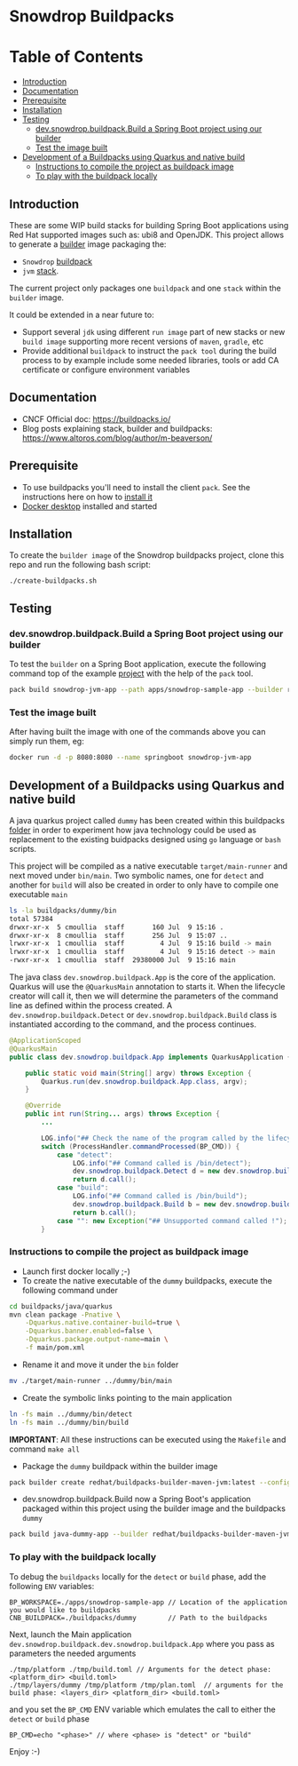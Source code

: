 # Snowdrop Buildpacks

Table of Contents
=================

  * [Introduction](#introduction)
  * [Documentation](#documentation)
  * [Prerequisite](#prerequisite)
  * [Installation](#installation)
  * [Testing](#testing)
    * [dev.snowdrop.buildpack.Build a Spring Boot project using our builder](#build-a-spring-boot-project-using-our-builder)
    * [Test the image built](#test-the-image-built)
  * [Development of a Buildpacks using Quarkus and native build](#development-of-a-buildpacks-using-quarkus-and-native-build)
    * [Instructions to compile the project as buildpack image](#instructions-to-compile-the-project-as-buildpack-image)
    * [To play with the buildpack locally](#to-play-with-the-buildpack-locally)


## Introduction

These are some WIP build stacks for building Spring Boot applications using Red Hat supported images such as: ubi8 and OpenJDK.
This project allows to generate a [builder](https://buildpacks.io/docs/concepts/components/builder/) image packaging the:
- `Snowdrop` [buildpack](https://buildpacks.io/docs/concepts/components/buildpack/)
- `jvm` [stack](https://buildpacks.io/docs/concepts/components/stack/).

The current project only packages one `buildpack` and one `stack` within the `builder` image. 

It could be extended in a near future to:
- Support several `jdk` using different `run image` part of new stacks or new `build image` supporting more recent versions of `maven`, `gradle`, etc
- Provide additional `buildpack` to instruct the `pack tool` during the build process to by example include some needed libraries, tools or add CA certificate or configure environment variables

## Documentation

- CNCF Official doc: https://buildpacks.io/
- Blog posts explaining stack, builder and buildpacks: https://www.altoros.com/blog/author/m-beaverson/

## Prerequisite

- To use buildpacks you'll need to install the client `pack`. See the instructions here on how to [install it](https://buildpacks.io/docs/tools/pack)
- [Docker desktop](https://docs.docker.com/desktop/) installed and started

## Installation

To create the `builder image` of the Snowdrop buildpacks project, clone this repo and run the following bash script:
```shell script
./create-buildpacks.sh
```

## Testing

### dev.snowdrop.buildpack.Build a Spring Boot project using our builder

To test the `builder` on a Spring Boot application, execute the following command
top of the example [project](./apps) with the help of the `pack` tool.

```bash
pack build snowdrop-jvm-app --path apps/snowdrop-sample-app --builder redhat/buildpacks-builder-maven-jvm:latest
```

### Test the image built

After having built the image with one of the commands above you can simply run them, eg:

```bash
docker run -d -p 8080:8080 --name springboot snowdrop-jvm-app
```

## Development of a Buildpacks using Quarkus and native build

A java quarkus project called `dummy` has been created within this buildpacks [folder](./buildpacks/dummy) 
in order to experiment how java technology could be used as replacement to the existing buidpacks designed
using `go` language or `bash` scripts.

This project will be compiled as a native executable `target/main-runner` and next moved under `bin/main`.
Two symbolic names, one for `detect` and another for `build` will also be created in order to only have to compile one executable `main`

```bash
ls -la buildpacks/dummy/bin 
total 57384
drwxr-xr-x  5 cmoullia  staff       160 Jul  9 15:16 .
drwxr-xr-x  8 cmoullia  staff       256 Jul  9 15:07 ..
lrwxr-xr-x  1 cmoullia  staff         4 Jul  9 15:16 build -> main
lrwxr-xr-x  1 cmoullia  staff         4 Jul  9 15:16 detect -> main
-rwxr-xr-x  1 cmoullia  staff  29380000 Jul  9 15:16 main
```

The java class `dev.snowdrop.buildpack.App` is the core of the application. Quarkus will use the `@QuarkusMain`
annotation to starts it. When the lifecycle creator will call it, then we will determine the parameters
of the command line as defined within the process created.
A `dev.snowdrop.buildpack.Detect` or `dev.snowdrop.buildpack.Build` class is instantiated according to the command, and the process continues.

```java
@ApplicationScoped
@QuarkusMain
public class dev.snowdrop.buildpack.App implements QuarkusApplication {

    public static void main(String[] argv) throws Exception {
        Quarkus.run(dev.snowdrop.buildpack.App.class, argv);
    }

    @Override
    public int run(String... args) throws Exception {
        ...

        LOG.info("## Check the name of the program called by the lifecycle creator");
        switch (ProcessHandler.commandProcessed(BP_CMD)) {
            case "detect":
                LOG.info("## Command called is /bin/detect");
                dev.snowdrop.buildpack.Detect d = new dev.snowdrop.buildpack.Detect();
                return d.call();
            case "build":
                LOG.info("## Command called is /bin/build");
                dev.snowdrop.buildpack.Build b = new dev.snowdrop.buildpack.Build();
                return b.call();
            case "": new Exception("## Unsupported command called !");
        }
```

### Instructions to compile the project as buildpack image

- Launch first docker locally ;-)
- To create the native executable of the `dummy` buildpacks, execute the following command under
```bash
cd buildpacks/java/quarkus
mvn clean package -Pnative \
    -Dquarkus.native.container-build=true \
    -Dquarkus.banner.enabled=false \
    -Dquarkus.package.output-name=main \
    -f main/pom.xml
```
- Rename it and move it under the `bin` folder
```bash
mv ./target/main-runner ../dummy/bin/main
```  
- Create the symbolic links pointing to the main application
```bash
ln -fs main ../dummy/bin/detect 
ln -fs main ../dummy/bin/build 
```
**IMPORTANT**: All these instructions can be executed using the `Makefile` and command `make all`

- Package the `dummy` buildpack within the builder image
```bash
pack builder create redhat/buildpacks-builder-maven-jvm:latest --config ./builders/maven-jvm/builder.toml
```
- dev.snowdrop.buildpack.Build now a Spring Boot's application packaged within this project using the builder image and the buildpacks `dummy`
```bash
pack build java-dummy-app --builder redhat/buildpacks-builder-maven-jvm:latest -p ./apps/snowdrop-sample-app -v -b dev.snowdrop.buildpacks.dummy
```

### To play with the buildpack locally

To debug the `buildpacks` locally for the `detect` or `build` phase, add the following `ENV` variables:

```text
BP_WORKSPACE=./apps/snowdrop-sample-app // Location of the application you would like to buildpacks 
CNB_BUILDPACK=./buildpacks/dummy        // Path to the buildpacks
```
Next, launch the Main application `dev.snowdrop.buildpack.dev.snowdrop.buildpack.App` where you pass as parameters the needed arguments 

```text
./tmp/platform ./tmp/build.toml // Arguments for the detect phase: <platform_dir> <build.toml>
./tmp/layers/dummy /tmp/platform /tmp/plan.toml  // arguments for the build phase: <layers_dir> <platform_dir> <build.toml> 
```
and you set the `BP_CMD` ENV variable which emulates the call to either the `detect` or `build` phase

```text
BP_CMD=echo "<phase>" // where <phase> is "detect" or "build"
```

Enjoy :-)
